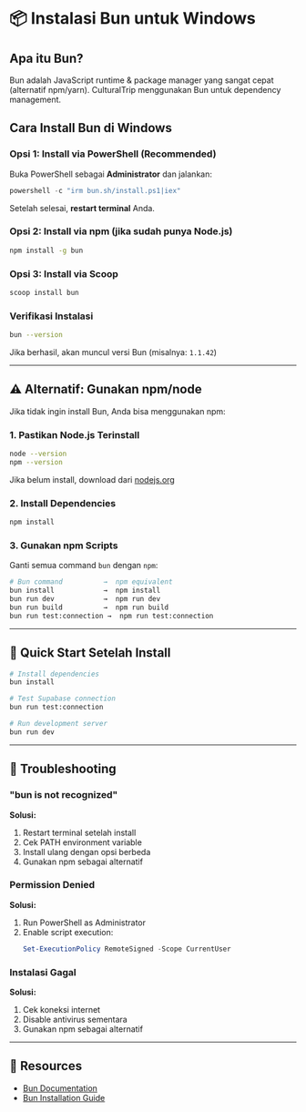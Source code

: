 # 📦 Instalasi Bun untuk Windows

## Apa itu Bun?

Bun adalah JavaScript runtime & package manager yang sangat cepat (alternatif npm/yarn). CulturalTrip menggunakan Bun untuk dependency management.

## Cara Install Bun di Windows

### Opsi 1: Install via PowerShell (Recommended)

Buka PowerShell sebagai **Administrator** dan jalankan:

```powershell
powershell -c "irm bun.sh/install.ps1|iex"
```

Setelah selesai, **restart terminal** Anda.

### Opsi 2: Install via npm (jika sudah punya Node.js)

```bash
npm install -g bun
```

### Opsi 3: Install via Scoop

```bash
scoop install bun
```

### Verifikasi Instalasi

```bash
bun --version
```

Jika berhasil, akan muncul versi Bun (misalnya: `1.1.42`)

---

## ⚠️ Alternatif: Gunakan npm/node

Jika tidak ingin install Bun, Anda bisa menggunakan npm:

### 1. Pastikan Node.js Terinstall

```bash
node --version
npm --version
```

Jika belum install, download dari [nodejs.org](https://nodejs.org)

### 2. Install Dependencies

```bash
npm install
```

### 3. Gunakan npm Scripts

Ganti semua command `bun` dengan `npm`:

```bash
# Bun command          →  npm equivalent
bun install            →  npm install
bun run dev            →  npm run dev
bun run build          →  npm run build
bun run test:connection →  npm run test:connection
```

---

## 🚀 Quick Start Setelah Install

```bash
# Install dependencies
bun install

# Test Supabase connection
bun run test:connection

# Run development server
bun run dev
```

---

## 🔧 Troubleshooting

### "bun is not recognized"

**Solusi:**
1. Restart terminal setelah install
2. Cek PATH environment variable
3. Install ulang dengan opsi berbeda
4. Gunakan npm sebagai alternatif

### Permission Denied

**Solusi:**
1. Run PowerShell as Administrator
2. Enable script execution: 
   ```powershell
   Set-ExecutionPolicy RemoteSigned -Scope CurrentUser
   ```

### Instalasi Gagal

**Solusi:**
1. Cek koneksi internet
2. Disable antivirus sementara
3. Gunakan npm sebagai alternatif

---

## 📖 Resources

- [Bun Documentation](https://bun.sh/docs)
- [Bun Installation Guide](https://bun.sh/docs/installation)
